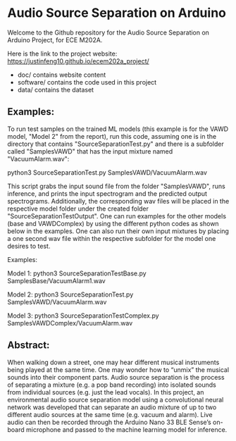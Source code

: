 # Audio Source Separation on Arduino

Welcome to the Github repository for the Audio Source Separation on Arduino Project, for ECE M202A.

Here is the link to the project website: https://justinfeng10.github.io/ecem202a_project/

* doc/ contains website content
* software/ contains the code used in this project
* data/ contains the dataset

## Examples:
To run test samples on the trained ML models (this example is for the VAWD model, "Model 2" from the report), run this code, assuming one is in the directory that contains "SourceSeparationTest.py" and there is a subfolder called "SamplesVAWD" that has the input mixture named "VacuumAlarm.wav":

python3 SourceSeparationTest.py SamplesVAWD/VacuumAlarm.wav

This script grabs the input sound file from the folder "SamplesVAWD", runs inference, and prints the input spectrogram and the predicted output spectrograms. Additionally, the corresponding wav files will be placed in the respective model folder under the created folder "SourceSeparationTestOutput". One can run examples for the other models (base and VAWDComplex) by using the different python codes as shown below in the examples. One can also run their own input mixtures by placing  a one second wav file within the respective subfolder for the model one desires to test.

Examples:

Model 1: python3 SourceSeparationTestBase.py SamplesBase/VacuumAlarm1.wav

Model 2: python3 SourceSeparationTest.py SamplesVAWD/VacuumAlarm.wav

Model 3: python3 SourceSeparationTestComplex.py SamplesVAWDComplex/VacuumAlarm.wav

## Abstract:
When walking down a street, one may hear different musical instruments being played at the same time. One may wonder how to “unmix” the musical sounds into their component parts. Audio source separation is the process of separating a mixture (e.g. a pop band recording) into isolated sounds from individual sources (e.g. just the lead vocals). In this project, an environmental audio source separation model using a convolutional neural network was developed that can separate an audio mixture of up to two different audio sources at the same time (e.g. vacuum and alarm). Live audio can then be recorded through the Arduino Nano 33 BLE Sense’s on-board microphone and passed to the machine learning model for inference.
